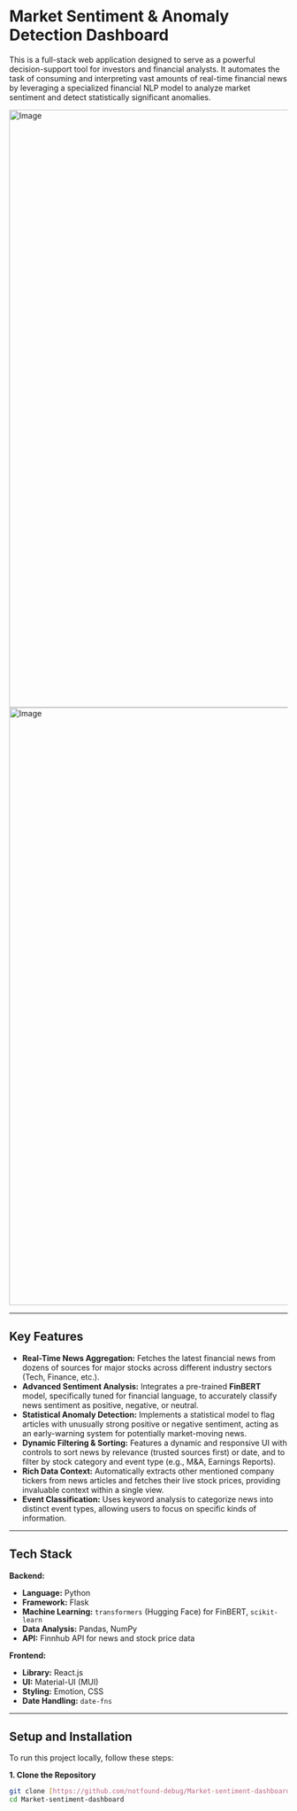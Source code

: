 # Market Sentiment & Anomaly Detection Dashboard

This is a full-stack web application designed to serve as a powerful decision-support tool for investors and financial analysts. It automates the task of consuming and interpreting vast amounts of real-time financial news by leveraging a specialized financial NLP model to analyze market sentiment and detect statistically significant anomalies.


<img width="1920" height="1080" alt="Image" src="https://github.com/user-attachments/assets/e0065938-7062-498d-9517-f0e789d26c9a" />
<img width="1920" height="1080" alt="Image" src="https://github.com/user-attachments/assets/1530a7e6-5bb7-45d2-8a52-a1914b0528e9" />

---

## Key Features

- **Real-Time News Aggregation:** Fetches the latest financial news from dozens of sources for major stocks across different industry sectors (Tech, Finance, etc.).
- **Advanced Sentiment Analysis:** Integrates a pre-trained **FinBERT** model, specifically tuned for financial language, to accurately classify news sentiment as positive, negative, or neutral.
- **Statistical Anomaly Detection:** Implements a statistical model to flag articles with unusually strong positive or negative sentiment, acting as an early-warning system for potentially market-moving news.
- **Dynamic Filtering & Sorting:** Features a dynamic and responsive UI with controls to sort news by relevance (trusted sources first) or date, and to filter by stock category and event type (e.g., M&A, Earnings Reports).
- **Rich Data Context:** Automatically extracts other mentioned company tickers from news articles and fetches their live stock prices, providing invaluable context within a single view.
- **Event Classification:** Uses keyword analysis to categorize news into distinct event types, allowing users to focus on specific kinds of information.

---

## Tech Stack

**Backend:**
- **Language:** Python
- **Framework:** Flask
- **Machine Learning:** `transformers` (Hugging Face) for FinBERT, `scikit-learn`
- **Data Analysis:** Pandas, NumPy
- **API:** Finnhub API for news and stock price data

**Frontend:**
- **Library:** React.js
- **UI:** Material-UI (MUI)
- **Styling:** Emotion, CSS
- **Date Handling:** `date-fns`

---

## Setup and Installation

To run this project locally, follow these steps:

**1. Clone the Repository**
```bash
git clone [https://github.com/notfound-debug/Market-sentiment-dashboard.git](https://github.com/notfound-debug/Market-sentiment-dashboard.git)
cd Market-sentiment-dashboard
